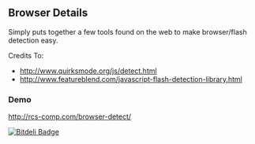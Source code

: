 ## Browser Details ##

Simply puts together a few tools found on the web to make browser/flash detection easy.

Credits To:

* <http://www.quirksmode.org/js/detect.html>
* <http://www.featureblend.com/javascript-flash-detection-library.html>

### Demo ###

<http://rcs-comp.com/browser-detect/>

[![Bitdeli Badge](https://d2weczhvl823v0.cloudfront.net/dlanileonardo/browser-detect/trend.png)](https://bitdeli.com/free "Bitdeli Badge")

